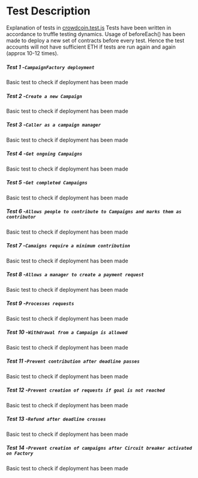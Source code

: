 # Test Description

Explanation of tests in [crowdcoin.test.js](./test/crowdcoin.test.js)
Tests have been written in accordance to truffle testing dynamics.
Usage of beforeEach() has been made to deploy a new set of contracts before every test. Hence the test accounts will not have sufficient ETH if tests are run again and again (approx 10-12 times).

##### Test 1 -`CampaignFactory deployment`
Basic test to check if deployment has been made

##### Test 2 -`Create a new Campaign`
Basic test to check if deployment has been made

##### Test 3 -`Caller as a campaign manager`
Basic test to check if deployment has been made

##### Test 4 -`Get ongoing Campaigns`
Basic test to check if deployment has been made

##### Test 5 -`Get completed Campaigns`
Basic test to check if deployment has been made

##### Test 6 -`Allows people to contribute to Campaigns and marks them as contributor`
Basic test to check if deployment has been made

##### Test 7 -`Camaigns require a minimum contribution`
Basic test to check if deployment has been made

##### Test 8 -`Allows a manager to create a payment request`
Basic test to check if deployment has been made

##### Test 9 -`Processes requests`
Basic test to check if deployment has been made

##### Test 10 -`Withdrawal from a Campaign is allowed`
Basic test to check if deployment has been made

##### Test 11 -`Prevent contribution after deadline passes`
Basic test to check if deployment has been made

##### Test 12 -`Prevent creation of requests if goal is not reached`
Basic test to check if deployment has been made

##### Test 13 -`Refund after deadline crosses`
Basic test to check if deployment has been made

##### Test 14 -`Prevent creation of campaigns after Circuit breaker activated on Factory`
Basic test to check if deployment has been made
